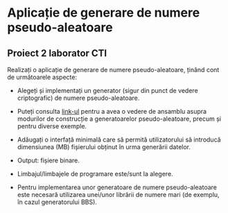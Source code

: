 # Aplicație de generare de numere pseudo-aleatoare  

## Proiect 2 laborator CTI  

Realizați o aplicație de generare de numere pseudo-aleatoare, ținând cont de următoarele aspecte:  

- Alegeți și implementați un generator (sigur din punct de vedere criptografic) de numere pseudo-aleatoare.  

- Puteți consulta [link-ul](https://en.wikipedia.org/wiki/Cryptographically_secure_pseudorandom_number_generator) pentru a avea o vedere de ansamblu asupra modurilor de construcție a generatoarelor pseudo-aleatoare, precum și pentru diverse exemple.  

- Adăugați o interfață minimală care să permită utilizatorului să introducă dimensiunea (MB) fișierului obținut în urma generării datelor.  

- Output: fișiere binare.  

- Limbajul/limbajele de programare este/sunt la alegere.  

- Pentru implementarea unor generatoare de numere pseudo-aleatoare este necesară utilizarea unei/unor librării de numere mari (de exemplu, în cazul generatorului BBS).  
